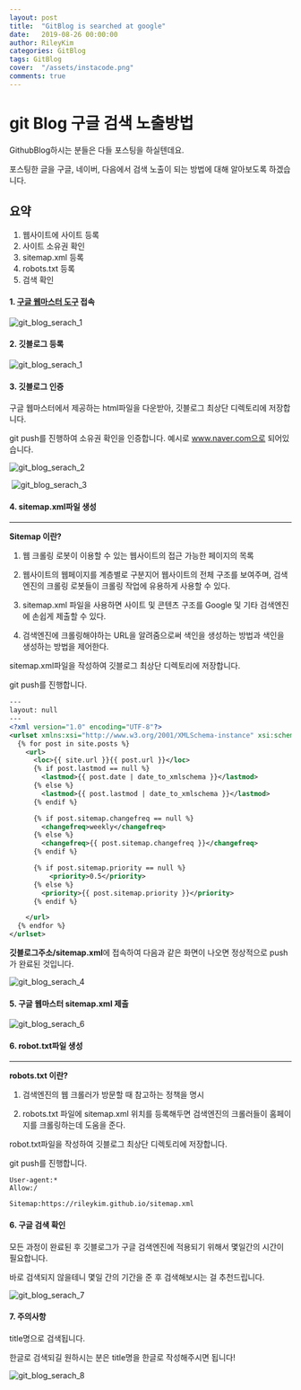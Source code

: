 ```yaml
---
layout: post
title:  "GitBlog is searched at google"
date:   2019-08-26 00:00:00
author: RileyKim
categories: GitBlog
tags: GitBlog
cover:  "/assets/instacode.png"
comments: true
---
```


# git Blog 구글 검색 노출방법



GithubBlog하시는 분들은 다들 포스팅을 하실텐데요. 

포스팅한 글을 구글, 네이버, 다음에서 검색 노출이 되는 방법에 대해 알아보도록 하겠습니다. 



## 요약

1. 웹사이트에 사이트 등록
2. 사이트 소유권 확인
3. sitemap.xml 등록
4. robots.txt 등록
5. 검색 확인



#### 1. [구글 웹마스터 도구](<https://search.google.com/search-console/about?hl=ko>) 접속

![git_blog_serach_1](https://user-images.githubusercontent.com/24997255/64095388-a1d08b00-cd99-11e9-95b9-9d6bf1321f14.PNG)



#### 2. 깃블로그 등록

![git_blog_serach_1](https://user-images.githubusercontent.com/24997255/64092896-6af67700-cd91-11e9-99c8-8f33bd8b2c35.PNG)



#### 3. 깃블로그 인증

구글 웹마스터에서 제공하는 html파일을 다운받아, 깃블로그 최상단 디렉토리에 저장합니다.  

git push를 진행하여 소유권 확인을 인증합니다. 예시로 www.naver.com으로 되어있습니다. 

![git_blog_serach_2](https://user-images.githubusercontent.com/24997255/64093453-5fa44b00-cd93-11e9-8c09-27dc414004be.PNG)



​	![git_blog_serach_3](https://user-images.githubusercontent.com/24997255/64093772-94fd6880-cd94-11e9-91ee-ac7131cd02b3.PNG)



#### 4. sitemap.xml파일 생성

------

**Sitemap 이란?**

1. 웹 크롤링 로봇이 이용할 수 있는 웹사이트의 접근 가능한 페이지의 목록

2. 웹사이트의 웹페이지를 계층별로 구분지어 웹사이트의 전체 구조를 보여주며, 검색엔진의 크롤링 로봇들이 크롤링 작업에 유용하게 사용할 수 있다.

3. sitemap.xml 파일을 사용하면 사이트 및 콘텐츠 구조를 Google 및 기타 검색엔진에 손쉽게 제출할 수 있다.

4. 검색엔진에 크롤링해야하는 URL을 알려줌으로써 색인을 생성하는 방법과 색인을 생성하는 방법을 제어한다.

   

sitemap.xml파일을 작성하여 깃블로그 최상단 디렉토리에 저장합니다.  

git push를 진행합니다. 

```xml
---
layout: null
---
<?xml version="1.0" encoding="UTF-8"?>
<urlset xmlns:xsi="http://www.w3.org/2001/XMLSchema-instance" xsi:schemaLocation="http://www.sitemaps.org/schemas/sitemap/0.9 http://www.sitemaps.org/schemas/sitemap/0.9/sitemap.xsd" xmlns="http://www.sitemaps.org/schemas/sitemap/0.9">
  {% for post in site.posts %}
    <url>
      <loc>{{ site.url }}{{ post.url }}</loc>
      {% if post.lastmod == null %}
        <lastmod>{{ post.date | date_to_xmlschema }}</lastmod>
      {% else %}
        <lastmod>{{ post.lastmod | date_to_xmlschema }}</lastmod>
      {% endif %}

      {% if post.sitemap.changefreq == null %}
        <changefreq>weekly</changefreq>
      {% else %}
        <changefreq>{{ post.sitemap.changefreq }}</changefreq>
      {% endif %}

      {% if post.sitemap.priority == null %}
          <priority>0.5</priority>
      {% else %}
        <priority>{{ post.sitemap.priority }}</priority>
      {% endif %}

    </url>
  {% endfor %}
</urlset>
```



**깃블로그주소/sitemap.xml**에 접속하여 다음과 같은 화면이 나오면 정상적으로 push가 완료된 것입니다.

![git_blog_serach_4](https://user-images.githubusercontent.com/24997255/64094281-291bff80-cd96-11e9-94c7-8bce95b52da2.PNG)



#### 5. 구글 웹마스터 sitemap.xml 제출

![git_blog_serach_6](https://user-images.githubusercontent.com/24997255/64095096-ced06e00-cd98-11e9-8b45-f75a4399d487.PNG)



#### 6. robot.txt파일 생성

---------------

**robots.txt 이란?**

1. 검색엔진의 웹 크롤러가 방문할 때 참고하는 정책을 명시

2. robots.txt 파일에 sitemap.xml 위치를 등록해두면 검색엔진의 크롤러들이 홈페이지를 크롤링하는데 도움을 준다.

   

robot.txt파일을 작성하여 깃블로그 최상단 디렉토리에 저장합니다. 

git push를 진행합니다. 

```text
User-agent:*
Allow:/

Sitemap:https://rileykim.github.io/sitemap.xml
```



#### 6. 구글 검색 확인

모든 과정이 완료된 후 깃블로그가 구글 검색엔진에 적용되기 위해서 몇일간의 시간이 필요합니다. 

바로 검색되지 않을테니 몇일 간의 기간을 준 후 검색해보시는 걸 추천드립니다. 

![git_blog_serach_7](https://user-images.githubusercontent.com/24997255/64095935-3e475d00-cd9b-11e9-8d16-b1933b86f413.PNG)



#### 7. 주의사항

title명으로 검색됩니다. 

한글로 검색되길 원하시는 분은 title명을 한글로 작성해주시면 됩니다!

![git_blog_serach_8](https://user-images.githubusercontent.com/24997255/64095992-620aa300-cd9b-11e9-9ea9-ce6896fbf30a.PNG)

